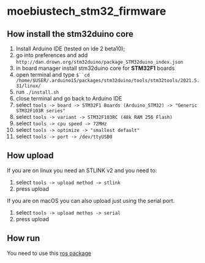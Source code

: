 # moebiustech_stm32_firmware

## How install the stm32duino core
  1.  Install Arduino IDE (tested on ide 2 beta10);
  2.  go into preferences and add `http://dan.drown.org/stm32duino/package_STM32duino_index.json` 
  3.  in board manager install stm32duino core for **STM32F1** boards
  4.  open terminal and type `$``cd /home/$USER/.arduino15/packages/stm32duino/tools/stm32tools/2021.5.31/linux/`
  5.  run `./install.sh`
  6.  close terminal and go back to Arduino IDE
  7.  select `tools -> board -> STM32F1 Boards (Arduino_STM32) -> "Generic STM32F103R series"`
  8.  select `tools -> variant -> STM32F103RC (48k RAM 256 Flash)`
  9.  select `tools -> cpu speed -> 72MHz`
  10.  select `tools -> optimize -> "smallest default"`
  11.  select `tools -> port -> /dev/ttyUSB0`
 
## How upload
If you are on linux you need an STLINK v2 and you need to:<br>
  1.  select `tools -> upload method -> stlink`
  2.  press upload

If you are on macOS you can also upload just using the serial port.
  1. select `tools -> upload methos -> serial`
  2. press upload

## How run
You need to use this [ros package](https://github.com/gbr1/moebiustech_stm32_ros)



